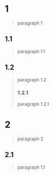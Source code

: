 # 1
> paragraph 1
## 1.1
> paragraph 1.1
## 1.2
> paragraph 1.2
> ### 1.2.1
> paragraph 1.2.1
# 2
> paragraph 2
## 2.1
> paragraph 1.1
